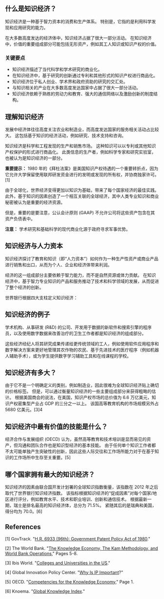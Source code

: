 ## 什么是知识经济？

知识经济是一种基于智力资本的消费和生产体系。 特别是，它指的是利用科学发现和应用研究的能力。

在大多数高度发达的经济体中，知识经济占据了很大一部分活动。 在知识经济中，价值的重要组成部分可能包括无形资产，例如其工人知识或知识产权的价值。

### 关键要点

- 知识经济描述了当代科学和学术研究的商业化。
- 在知识经济中，基于研究的创新通过专利和其他形式的知识产权进行商品化。
- 知识经济位于私人创业、学术界和政府资助的研究的交汇处。
- 与知识相关的产业在大多数高度发达国家中占据了很大一部分活动。
- 知识经济依赖于熟练的劳动力和教育、强大的通信网络以及激励创新的制度结构。

## 理解知识经济

发展中经济体往往高度关注农业和制造业，而高度发达国家的服务相关活动占比较大。 这包括基于知识的经济活动，例如研究、技术支持和咨询。

知识经济是科学和工程发现的生产和销售市场。 这种知识可以以专利或其他知识产权保护的形式进行商品化。 此类信息的生产者，例如科学专家和研究实验室，也被认为是知识经济的一部分。

**重要提示：** 1980 年的《拜杜法案》是美国知识产权待遇的一个重要转折点，因为它允许大学保留使用联邦研发资金进行的发明或发现的所有权，并协商独家许可。[1]

由于全球化，世界经济变得更加以知识为基础，带来了每个国家经济的最佳实践。 此外，基于知识的因素创造了一个相互关联的全球经济，其中人类专业知识和商业秘密被认为是重要的经济资源。

但是，重要的是要注意，公认会计原则 (GAAP) 不允许公司将这些资产包含在其资产负债表中。

**注意：** 学术研究和基础科学的现代商业化源于政府寻求军事优势。

## 知识经济与人力资本

知识经济探讨了教育和知识（即“人力资本”）如何作为一种生产性资产或商业产品进行销售和出口，从而为个人、企业和经济体带来利润。

经济的这一组成部分主要依赖于智力能力，而不是自然资源或体力贡献。 在知识经济中，基于智力专业知识的产品和服务推动了技术和科学领域的发展，从而促进了整个经济的创新。

世界银行根据四大支柱定义知识经济：

## 知识经济的例子

学术机构、从事研发 (R&D) 的公司、开发用于数据的新软件和搜索引擎的程序员，以及使用数字数据来改善治疗的卫生工作者都是知识经济的组成部分。

这些经济经纪人将其研究成果传递给更传统领域的工人，例如使用软件应用程序和数字解决方案来更好地管理其农作物的农民、基于先进技术的医疗程序（例如机器人辅助手术），或为学生提供数字学习辅助工具和在线课程的学校。

## 知识经济有多大？

由于它不是一个明确定义的类别，例如制造业，因此很难为全球知识经济贴上确切的价格标签。 但是，可以通过衡量知识经济的一些主要组成部分来获得粗略的估计。 根据美国商会的说法，在美国，知识产权市场的总价值为 6.6 万亿美元，知识产权密集型产业占 GDP 的三分之一以上。 该国高等教育机构的市场规模另外占 5680 亿美元。[3]4

## 知识经济中最有价值的技能是什么？

经济合作与发展组织 (OECD) 认为，虽然高等教育和技术培训是显而易见的资产，但沟通和团队合作也是知识型经济的基本技能。 由于任何单个知识工作者都不太可能单独产生突破性的创新，因此这些人际交往和工作场所能力对于在基于知识的工作场所中生存至关重要。[5]

## 哪个国家拥有最大的知识经济？

知识经济的因素由联合国开发计划署的全球知识指数衡量，该指数在 2012 年之后取代了世界银行知识经济指数。 该指标根据知识经济的“促成因素”对每个国家/地区进行评分，例如教育水平、技术和职业培训、创新和通信技术。 根据最新一期，瑞士是排名最高的知识经济体，总分为 71.5%。 紧随其后的是瑞典和美国，得分均为 70.0。[6]

## References

[1] GovTrack. "[H.R. 6933 (96th): Government Patent Policy Act of 1980](https://www.govtrack.us/congress/bills/96/hr6933/summary)."

[2] The World Bank. "[The Knowledge Economy, The Kam Methodology, and World Bank Operations](http://documents1.worldbank.org/curated/en/695211468153873436/pdf/358670WBI0The11dge1Economy01PUBLIC1.pdf)," Pages 5-8.

[3] Ibis World. "[Colleges and Universities in the US](https://www.ibisworld.com/industry-statistics/market-size/colleges-universities-united-states/)."

[4] Global Innovation Policy Center. "[Why Is IP Important](https://www.theglobalipcenter.com/resources/why-is-ip-important/)?"

[5] OECD. "[Competencies for the Knowledge Economy](https://www.oecd.org/innovation/research/1842070.pdf)," Page 1.

[6] Knoema. "[Global Knowledge Index](https://knoema.com/infographics/aomssce/global-knowledge-index)."
